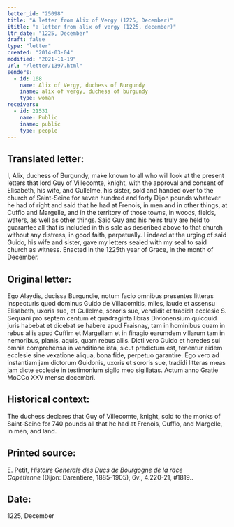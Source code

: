 ```yaml
---
letter_id: "25098"
title: "A letter from Alix of Vergy (1225, December)"
ititle: "a letter from alix of vergy (1225, december)"
ltr_date: "1225, December"
draft: false
type: "letter"
created: "2014-03-04"
modified: "2021-11-19"
url: "/letter/1397.html"
senders:
  - id: 168
    name: Alix of Vergy, duchess of Burgundy
    iname: alix of vergy, duchess of burgundy
    type: woman
receivers:
  - id: 21531
    name: Public
    iname: public
    type: people
---
```

<h2> Translated letter:</h2>I, Alix, duchess of Burgundy, make known to all who will look at the present letters that lord Guy of Villecomte, knight, with the approval and consent of Elisabeth, his wife, and Gullelme, his sister, sold and handed over to the church of Saint-Seine for seven hundred and forty Dijon pounds whatever he had of right and said that he had at Frenois, in men and in other things, at Cuffio and Margelle, and in the territory of those towns, in woods, fields, waters, as well as other things.  Said Guy and his heirs truly are held to guarantee all that is included in this sale as described above to that church without any distress, in good faith, perpetually.  I indeed at the urging of said Guido, his wife and sister, gave my letters sealed with my seal to said church as witness.  Enacted in the 1225th year of Grace, in the month of December.
<h2 class="mt-4"> Original letter:</h2>Ego Alaydis, ducissa Burgundie, notum facio omnibus presentes litteras inspecturis quod dominus Guido de Villacomitis, miles, laude et assensu Elisabeth, uxoris sue, et Gullelme, sororis sue, vendidit et tradidit ecclesie S. Sequani pro septem centum et quadraginta libras Divionensium quicquid juris habebat et dicebat se habere apud Fraisnay, tam in hominibus quam in rebus aliis apud Cuffim et Margellam et in finagio earumdem villarum tam in nemoribus, planis, aquis, quam rebus aliis. Dicti vero Guido et heredes sui omnia comprehensa in venditione ista, sicut predictum est, tenentur eidem ecclesie sine vexatione aliqua, bona fide, perpetuo garantire. Ego vero ad instantiam jam dictorum Guidonis, uxoris et sororis sue, tradidi litteras meas jam dicte ecclesie in testimonium sigllo meo sigillatas. Actum anno Gratie MoCCo XXV mense decembri.
<h2 class="mt-4"> Historical context:</h2>The duchess declares that Guy of Villecomte, knight, sold to the monks of Saint-Seine for 740 pounds all that he had at Frenois, Cuffio, and Margelle, in men, and land.
<h2 class="mt-4"> Printed source:</h2><p>E. Petit, <em>Histoire Generale des Ducs de Bourgogne&nbsp;</em><i>de la race Capétienne&nbsp;</i>(Dijon: Darentiere, 1885-1905), 6v., 4.220-21, #1819..</p><h2 class="mt-4"> Date:</h2>1225, December